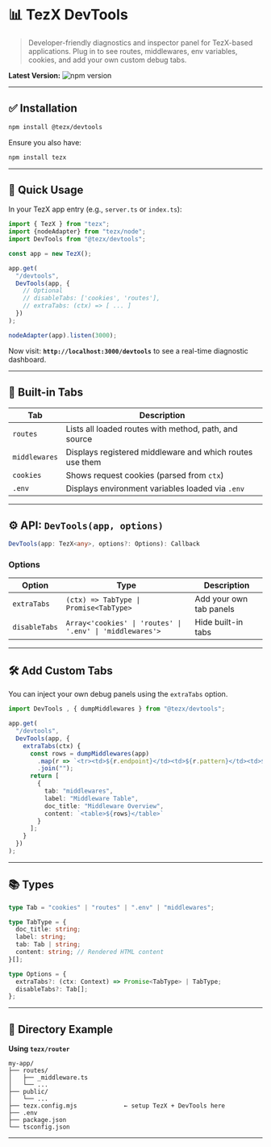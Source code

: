 
# 📊 TezX DevTools

> Developer-friendly diagnostics and inspector panel for TezX-based applications. Plug in to see routes, middlewares, env variables, cookies, and add your own custom debug tabs.
>
>
**Latest Version:** ![npm version](https://img.shields.io/npm/v/@tezx/devtools.svg)

---

## ✅ Installation

```bash
npm install @tezx/devtools
```

Ensure you also have:

```bash
npm install tezx
```

---

## 🚀 Quick Usage

In your TezX app entry (e.g., `server.ts` or `index.ts`):

```ts
import { TezX } from "tezx";
import {nodeAdapter} from "tezx/node";
import DevTools from "@tezx/devtools";

const app = new TezX();

app.get(
  "/devtools",
  DevTools(app, {
    // Optional
    // disableTabs: ['cookies', 'routes'],
    // extraTabs: (ctx) => [ ... ]
  })
);

nodeAdapter(app).listen(3000);
```

Now visit:
**`http://localhost:3000/devtools`**
to see a real-time diagnostic dashboard.

---

## 🧩 Built-in Tabs

| Tab           | Description                                              |
| ------------- | -------------------------------------------------------- |
| `routes`      | Lists all loaded routes with method, path, and source    |
| `middlewares` | Displays registered middleware and which routes use them |
| `cookies`     | Shows request cookies (parsed from `ctx`)                |
| `.env`        | Displays environment variables loaded via `.env`         |

---

## ⚙️ API: `DevTools(app, options)`

```ts
DevTools(app: TezX<any>, options?: Options): Callback
```

### Options

| Option        | Type                                                      | Description             |
| ------------- | --------------------------------------------------------- | ----------------------- |
| `extraTabs`   | `(ctx) => TabType \| Promise<TabType>`                    | Add your own tab panels |
| `disableTabs` | `Array<'cookies' \| 'routes' \| '.env' \| 'middlewares'>` | Hide built-in tabs      |

---

## 🛠️ Add Custom Tabs

You can inject your own debug panels using the `extraTabs` option.

```ts
import DevTools , { dumpMiddlewares } from "@tezx/devtools";

app.get(
  "/devtools",
  DevTools(app, {
    extraTabs(ctx) {
      const rows = dumpMiddlewares(app)
        .map(r => `<tr><td>${r.endpoint}</td><td>${r.pattern}</td><td>${r.appliedMiddlewares}</td></tr>`)
        .join("");
      return [
        {
          tab: "middlewares",
          label: "Middleware Table",
          doc_title: "Middleware Overview",
          content: `<table>${rows}</table>`
        }
      ];
    }
  })
);
```

---

## 📚 Types

```ts
type Tab = "cookies" | "routes" | ".env" | "middlewares";

type TabType = {
  doc_title: string;
  label: string;
  tab: Tab | string;
  content: string; // Rendered HTML content
}[];

type Options = {
  extraTabs?: (ctx: Context) => Promise<TabType> | TabType;
  disableTabs?: Tab[];
};
```

---

## 📁 Directory Example

**Using `tezx/router`**

```
my-app/
├── routes/
│   ├── _middleware.ts
│   └── ...
├── public/
│   └── ...
├── tezx.config.mjs             ← setup TezX + DevTools here
├── .env
├── package.json
└── tsconfig.json
```

---
